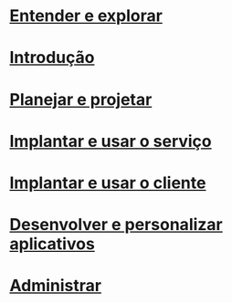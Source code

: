# [Entender e explorar](/rights-management/understand-explore/azure-rights-management)
# [Introdução](/rights-management/get-started/requirements-azure-rms)
# [Planejar e projetar](/rights-management/plan-design/deployment-roadmap)
# [Implantar e usar o serviço](/rights-management/deploy-use/activate-service)
# [Implantar e usar o cliente](/rights-management/rms-client/use-client)
# [Desenvolver e personalizar aplicativos](/rights-management/develop/developers-guide)
# [Administrar](/rights-management/administer/administer-powershell)


<!--HONumber=Apr16_HO4-->


